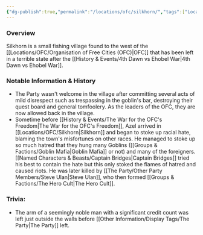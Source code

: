 ```yaml
---
{"dg-publish":true,"permalink":"/locations/ofc/silkhorn/","tags":["Location"],"updated":"2025-01-14T21:03:47.493+00:00"}
---
```


### Overview
Silkhorn is a small fishing village found to the west of the [[Locations/OFC/Organisation of Free Cities (OFC)\|OFC]] that has been left in a terrible state after the [[History & Events/4th Dawn vs Ehobel War\|4th Dawn vs Ehobel War]].

### Notable Information & History  
- The Party wasn't welcome in the village after committing several acts of mild disrespect such as trespassing in the goblin's bar, destroying their quest board and general tomfoolery. As the leaders of the OFC, they are now allowed back in the village. 
- Sometime before [[History & Events/The War for the OFC's Freedom\|The War for the OFC's Freedom]], Azel arrived in [[Locations/OFC/Silkhorn\|Silkhorn]] and began to stoke up racial hate, blaming the town's misfortunes on other races. He managed to stoke up so much hatred that they hung many Goblins ([[Groups & Factions/Goblin Mafia\|Goblin Mafia]] or not) and many of the foreigners. [[Named Characters & Beasts/Captain Bridges\|Captain Bridges]] tried his best to contain the hate but this only stoked the flames of hatred and caused riots. He was later killed by [[The Party/Other Party Members/Steve Ulan\|Steve Ulan]], who then formed [[Groups & Factions/The Hero Cult\|The Hero Cult]].

### Trivia:
- The arm of a seemingly noble man with a significant credit count was left just outside the walls before [[Other Information/Display Tags/The Party\|The Party]] left.